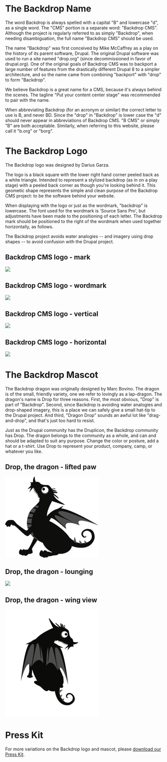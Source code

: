 # The Backdrop Name

The word Backdrop is always spelled with a capital "B" and lowercase "d", as a single word. The "CMS" portion is a separate word: "Backdrop CMS". Although the project is regularly referred to as simply "Backdrop", when needing disambiguation, the full name "Backdrop CMS" should be used.

The name "Backdrop" was first conceived by Mike McCaffrey as a play on the history of its parent software, Drupal. The original Drupal software was used to run a site named "drop.org" (since decommissioned in favor of drupal.org). One of the original goals of Backdrop CMS was to backport a large number of features from the drastically different Drupal 8 to a simpler architecture, and so the name came from combining "backport" with "drop" to form "Backdrop".

We believe Backdrop is a great name for a CMS, because it's always behind the scenes. The tagline "Put your content center stage" was recommended to pair with the name.

When abbreviating Backdrop (for an acronym or similar) the correct letter to use is B, and never BD. Since the "drop" in "Backdrop" is lower case the "d" should never appear in abbreviations of Backdrop CMS. "B CMS" or simply "B" are both acceptable.  Similarly, when referring to this website, please call it "b.org" or "borg".


# The Backdrop Logo

The Backdrop logo was designed by Darius Garza.

The logo is a black square with the lower right hand corner peeled back as a white triangle. Intended to represent a stylized backdrop (as in on a play stage) with a peeled back corner as though you're looking behind it. This geometic shape represents the simple and clean purpose of the Backdrop CMS project: to be the software behind your website.

When displaying with the logo or just as the wordmark, "backdrop" is lowercase. The font used for the wordmark is 'Source Sans Pro', but adjustments have been made to the positioning of each letter. The Backdrop mark should be positioned to the right of the wordmark when used together horizontally, as follows.

The Backdrop project avoids water analogies -- and imagery using drop shapes -- to avoid confusion with the Drupal project.

## Backdrop CMS logo - mark

<img src="https://github.com/backdrop-ops/press-kit/blob/main/Images/Backdrop-Logo-Only/Backdrop-Logo-Only.png" width="300px">

## Backdrop CMS logo - wordmark

<img src="https://github.com/backdrop-ops/press-kit/blob/main/Images/Backdrop-Wordmark-Only/Backdrop-Wordmark-Only.png" width="300px">

## Backdrop CMS logo  - vertical

<img src="https://github.com/backdrop-ops/press-kit/blob/main/Images/Backdrop-Artwork-Vertical/Backdrop-Artwork-Vertical.png" width="300px">

## Backdrop CMS logo  - horizontal

<img src="https://github.com/backdrop-ops/press-kit/blob/main/Images/Backdrop-Artwork-Horizontal/Backdrop-Artwork-Horizontal.png" width="300px">



# The Backdrop Mascot

The Backdrop dragon was originally designed by Marc Bovino. The dragon is of the small, friendly variety, one we refer to lovingly as a lap-dragon. The dragon's name is Drop for three reasons. First, the most obvious, "Drop" is part of "Backdrop". Second, since Backdrop is avoiding water analogies and drop-shaped imagery, this is a place we can safely give a small hat-tip to the Drupal project. And third, "Dragon Drop" sounds an awful lot like "drag-and-drop", and that's just too hard to resist.

Just as the Drupal community has the Druplicon, the Backdrop community has Drop. The dragon belongs to the community as a whole, and can and should be adapted to suit any purpose. Change the color or posture, add a hat or a t-shirt. Use Drop to represent your product, company, camp, or whatever you like.

## Drop, the dragon - lifted paw

<img src="https://github.com/backdrop-ops/press-kit/blob/main/Images/Backdrop-Drop-Mascot/Drop-With-Paw-Raised/Drop-With-Paw-Raised.png" width="300px">


## Drop, the dragon - lounging

<img src="https://github.com/backdrop-ops/press-kit/blob/main/Images/Backdrop-Drop-Mascot/Drop-Lounging/Drop-Lounging-White.png" width="300px">


## Drop, the dragon - wing view

<img src="https://github.com/backdrop-ops/press-kit/blob/main/Images/Backdrop-Drop-Mascot/Drop-Seated-Rear-View/Drop-Seated-Rear-View.png" width="300px">


# Press Kit

For more variations on the Backdrop logo and mascot, please [download our Press Kit](https://backdropcms.org/files/Backdrop-Presskit_0.zip).
